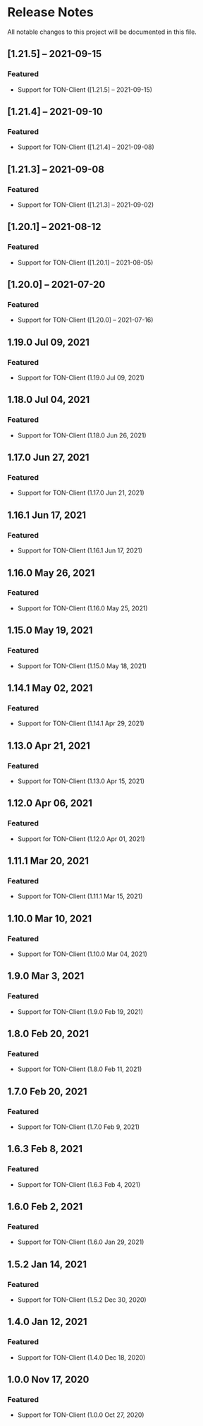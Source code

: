 # Release Notes
All notable changes to this project will be documented in this file.

## [1.21.5] – 2021-09-15

### Featured
- Support for TON-Client ([1.21.5] – 2021-09-15)

## [1.21.4] – 2021-09-10

### Featured
- Support for TON-Client ([1.21.4] – 2021-09-08)
    
## [1.21.3] – 2021-09-08

### Featured
- Support for TON-Client ([1.21.3] – 2021-09-02)

## [1.20.1] – 2021-08-12

### Featured
- Support for TON-Client ([1.20.1] – 2021-08-05)

## [1.20.0] – 2021-07-20

### Featured
- Support for TON-Client ([1.20.0] – 2021-07-16)

## 1.19.0 Jul 09, 2021

### Featured
- Support for TON-Client (1.19.0 Jul 09, 2021)

## 1.18.0 Jul 04, 2021

### Featured
- Support for TON-Client (1.18.0 Jun 26, 2021)

## 1.17.0 Jun 27, 2021

### Featured
- Support for TON-Client (1.17.0 Jun 21, 2021)

## 1.16.1 Jun 17, 2021

### Featured
- Support for TON-Client (1.16.1 Jun 17, 2021)

## 1.16.0 May 26, 2021

### Featured
- Support for TON-Client (1.16.0 May 25, 2021)

## 1.15.0 May 19, 2021

### Featured
- Support for TON-Client (1.15.0 May 18, 2021)

## 1.14.1 May 02, 2021

### Featured
- Support for TON-Client (1.14.1 Apr 29, 2021)


## 1.13.0 Apr 21, 2021

### Featured
- Support for TON-Client (1.13.0 Apr 15, 2021)

## 1.12.0 Apr 06, 2021

### Featured
- Support for TON-Client (1.12.0 Apr 01, 2021)

## 1.11.1 Mar 20, 2021

### Featured
- Support for TON-Client (1.11.1 Mar 15, 2021)

## 1.10.0 Mar 10, 2021

### Featured
- Support for TON-Client (1.10.0 Mar 04, 2021)

## 1.9.0 Mar 3, 2021

### Featured
- Support for TON-Client (1.9.0 Feb 19, 2021)

## 1.8.0 Feb 20, 2021

### Featured
- Support for TON-Client (1.8.0 Feb 11, 2021)

## 1.7.0 Feb 20, 2021

### Featured
- Support for TON-Client (1.7.0 Feb 9, 2021)


## 1.6.3 Feb 8, 2021

### Featured
- Support for TON-Client (1.6.3 Feb 4, 2021)


## 1.6.0 Feb 2, 2021

### Featured
- Support for TON-Client (1.6.0 Jan 29, 2021)


## 1.5.2 Jan 14, 2021

### Featured
- Support for TON-Client (1.5.2 Dec 30, 2020)


## 1.4.0 Jan 12, 2021

### Featured
- Support for TON-Client (1.4.0 Dec 18, 2020)


## 1.0.0 Nov 17, 2020

### Featured
- Support for TON-Client (1.0.0 Oct 27, 2020)
